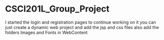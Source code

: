 # CSCI201L_Group_Project
I started the login and registration pages to continue working on it you can just create a dynamic web project and add the jsp and css files
also add the folders Images and Fonts in WebContent
